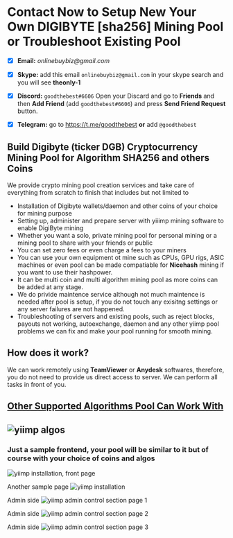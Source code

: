 # Contact Now to Setup New Your Own DIGIBYTE [sha256] Mining Pool or Troubleshoot Existing Pool

- [x]   **Email:**  _onlinebuybiz@gmail.com_

- [x]  **Skype:**   add this email `onlinebuybiz@gmail.com` in your skype search and you will see **theonly-1**

- [x]  **Discord:** `goodthebest#6606` Open your Discard and go to **Friends** and then **Add Friend** (add `goodthebest#6606`) and press **Send Friend Request** button.

- [x]  **Telegram:** go to https://t.me/goodthebest **or** add `@goodthebest`


Build Digibyte (ticker DGB) Cryptocurrency Mining Pool for Algorithm SHA256 and others Coins
----------------

We provide crypto mining pool creation services and take care of everything from scratch to finish that includes but not limited to 

- Installation of Digibyte wallets/daemon and other coins of your choice for mining purpose
- Setting up, administer and prepare server with yiiimp mining software to enable DigiByte mining
- Whether you want a solo, private mining pool for personal mining or a mining pool to share with your friends or public
- You can set zero fees or even charge a fees to your miners
- You can use your own equipment ot mine such as CPUs, GPU rigs, ASIC machines or even pool can be made compatiable for **Nicehash** mining if you want to use their hashpower.
- It can be multi coin and multi algorithm mining pool as more coins can be added at any stage. 
- We do privide maintence service although not much maintence is needed after pool is setup, if you do not touch any exisitng settings or any server failures are not happened.
- Troubleshooting of servers and existing pools, such as reject blocks, payouts not working, autoexchange, daemon and any other yiimp pool problems we can fix and make your pool running for smooth mining.

How does it work?
-----------
We can work remotely using **TeamViewer** or **Anydesk** softwares, therefore, you do not need to provide us direct access to server. We can perform all  tasks in front of you.


## [Other Supported Algorithms Pool Can Work With](https://github.com/goodthebest/Install-Setup-Yiimp-Mining-Pool-Software-Ubuntu-Linux)
![yiimp algos](https://www.sohowa.com/images/yiimpalgo.JPG)
-----------

### Just a sample frontend, your pool will be similar to it but of course with your choice of coins and algos

![yiimp installation, front page](https://www.sohowa.com/images/samplepool.jpg)

Another sample page
![yiimp installation](https://www.sohowa.com/images/samplepool2.jpg)

Admin side 
![yiimp admin control section page 1](https://www.sohowa.com/images/admin1.jpg)

Admin side 
![yiimp admin control section page 2](https://www.sohowa.com/images/admin2.jpg)

Admin side 
![yiimp admin control section page 3](https://www.sohowa.com/images/admin3.jpg)
